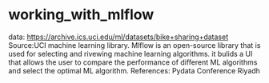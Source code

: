 # working_with_mlflow
data: https://archive.ics.uci.edu/ml/datasets/bike+sharing+dataset
Source:UCI machine learning library.
Mlflow is an open-source library that is used for selecting and rivewing machine learning algorithms. it bulids a UI that allows the user to compare 
the performance of different ML algorithms and select the optimal ML algorithm.
References:
Pydata Conference Riyadh
